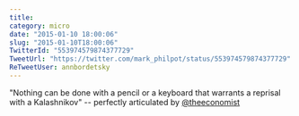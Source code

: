 ```yaml
---
title: 
category: micro
date: "2015-01-10 18:00:06"
slug: "2015-01-10T18:00:06"
TwitterId: "553974579874377729"
TweetUrl: "https://twitter.com/mark_philpot/status/553974579874377729"
ReTweetUser: annbordetsky
---
```


<i class="fa fa-retweet" aria-hidden="true"></i> "Nothing can be done with a
pencil or a keyboard that warrants a reprisal with a Kalashnikov" -- perfectly
articulated by [@theeconomist](https://twitter.com/theeconomist)
